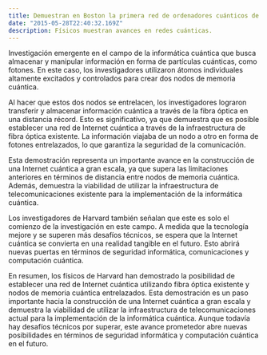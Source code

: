 ```yaml
---
title: Demuestran en Boston la primera red de ordenadores cuánticos de un área metropolitana
date: "2015-05-28T22:40:32.169Z"
description: Físicos muestran avances en redes cuánticas.
---
```


Investigación emergente en el campo de la informática cuántica que busca almacenar y manipular información en forma de partículas cuánticas, como fotones. En este caso, los investigadores utilizaron átomos individuales altamente excitados y controlados para crear dos nodos de memoria cuántica.

Al hacer que estos dos nodos se entrelacen, los investigadores lograron transferir y almacenar información cuántica a través de la fibra óptica en una distancia récord. Esto es significativo, ya que demuestra que es posible establecer una red de Internet cuántica a través de la infraestructura de fibra óptica existente. La información viajaba de un nodo a otro en forma de fotones entrelazados, lo que garantiza la seguridad de la comunicación.

Esta demostración representa un importante avance en la construcción de una Internet cuántica a gran escala, ya que supera las limitaciones anteriores en términos de distancia entre nodos de memoria cuántica. Además, demuestra la viabilidad de utilizar la infraestructura de telecomunicaciones existente para la implementación de la informática cuántica.

Los investigadores de Harvard también señalan que este es solo el comienzo de la investigación en este campo. A medida que la tecnología mejore y se superen más desafíos técnicos, se espera que la Internet cuántica se convierta en una realidad tangible en el futuro. Esto abrirá nuevas puertas en términos de seguridad informática, comunicaciones y computación cuántica.

En resumen, los físicos de Harvard han demostrado la posibilidad de establecer una red de Internet cuántica utilizando fibra óptica existente y nodos de memoria cuántica entrelazados. Esta demostración es un paso importante hacia la construcción de una Internet cuántica a gran escala y demuestra la viabilidad de utilizar la infraestructura de telecomunicaciones actual para la implementación de la informática cuántica. Aunque todavía hay desafíos técnicos por superar, este avance prometedor abre nuevas posibilidades en términos de seguridad informática y computación cuántica en el futuro.